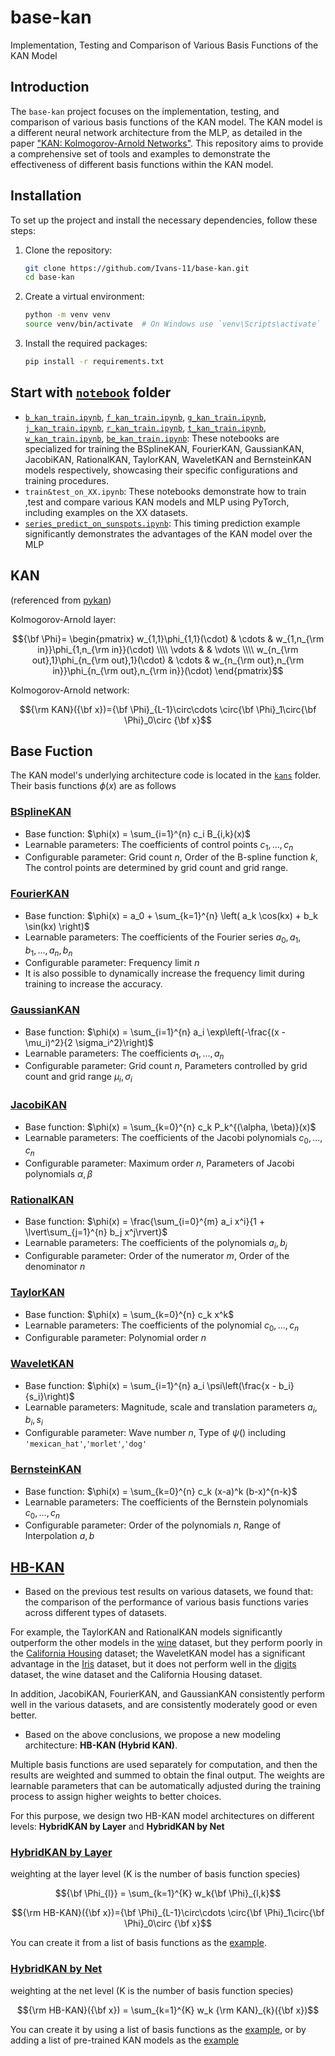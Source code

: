 # base-kan

Implementation, Testing and Comparison of Various Basis Functions of the KAN Model

## Introduction

The `base-kan` project focuses on the implementation, testing, and comparison of various basis functions of the KAN model. The KAN model is a different neural network architecture from the MLP, as detailed in the paper ["KAN: Kolmogorov-Arnold Networks"](https://arxiv.org/abs/2404.19756). This repository aims to provide a comprehensive set of tools and examples to demonstrate the effectiveness of different basis functions within the KAN model.

## Installation

To set up the project and install the necessary dependencies, follow these steps:

1. Clone the repository:
   ```sh
   git clone https://github.com/Ivans-11/base-kan.git
   cd base-kan
   ```

2. Create a virtual environment:
   ```sh
   python -m venv venv
   source venv/bin/activate  # On Windows use `venv\Scripts\activate`
   ```

3. Install the required packages:
   ```sh
   pip install -r requirements.txt
   ```

## Start with [`notebook`](./notebook) folder

- [`b_kan_train.ipynb`](./notebook/b_kan_train.ipynb), [`f_kan_train.ipynb`](./notebook/f_kan_train.ipynb), [`g_kan_train.ipynb`](./notebook/g_kan_train.ipynb), [`j_kan_train.ipynb`](./notebook/j_kan_train.ipynb), [`r_kan_train.ipynb`](./notebook/r_kan_train.ipynb), [`t_kan_train.ipynb`](./notebook/t_kan_train.ipynb), [`w_kan_train.ipynb`](./notebook/w_kan_train.ipynb), [`be_kan_train.ipynb`](./notebook/be_kan_train.ipynb): These notebooks are specialized for training the BSplineKAN, FourierKAN, GaussianKAN, JacobiKAN, RationalKAN, TaylorKAN, WaveletKAN and BernsteinKAN models respectively, showcasing their specific configurations and training procedures.
- `train&test_on_XX.ipynb`: These notebooks demonstrate how to train ,test and compare various KAN models and MLP using PyTorch, including examples on the XX datasets.
- [`series_predict_on_sunspots.ipynb`](./notebook/series_predict_on_sunspots.ipynb): This timing prediction example significantly demonstrates the advantages of the KAN model over the MLP

## KAN
(referenced from [pykan](https://github.com/KindXiaoming/pykan/))

Kolmogorov-Arnold layer:

$${\bf \Phi}= \begin{pmatrix} w_{1,1}\phi_{1,1}(\cdot) & \cdots & w_{1,n_{\rm in}}\phi_{1,n_{\rm in}}(\cdot) \\\\ \vdots & & \vdots \\\\ w_{n_{\rm out},1}\phi_{n_{\rm out},1}(\cdot) & \cdots & w_{n_{\rm out},n_{\rm in}}\phi_{n_{\rm out},n_{\rm in}}(\cdot) \end{pmatrix}$$

Kolmogorov-Arnold network:

$${\rm KAN}({\bf x})={\bf \Phi}_{L-1}\circ\cdots \circ{\bf \Phi}_1\circ{\bf \Phi}_0\circ {\bf x}$$

## Base Fuction

The KAN model's underlying architecture code is located in the [`kans`](./kans) folder. Their basis functions $\phi(x)$ are as follows

### [BSplineKAN](./kans/b_kan.py)
- Base function: $\phi(x) = \sum_{i=1}^{n} c_i B_{i,k}(x)$
- Learnable parameters: The coefficients of control points $c_1 ,..., c_n$
- Configurable parameter: Grid count $n$, Order of the B-spline function $k$, The control points are determined by grid count and grid range.

### [FourierKAN](./kans/f_kan.py)
- Base function: $\phi(x) = a_0 + \sum_{k=1}^{n} \left( a_k \cos(kx) + b_k \sin(kx) \right)$
- Learnable parameters: The coefficients of the Fourier series $a_0, a_1, b_1 ,..., a_n, b_n$
- Configurable parameter: Frequency limit $n$
- It is also possible to dynamically increase the frequency limit during training to increase the accuracy.

### [GaussianKAN](./kans/g_kan.py)
- Base function: $\phi(x) = \sum_{i=1}^{n} a_i \exp\left(-\frac{(x - \mu_i)^2}{2 \sigma_i^2}\right)$
- Learnable parameters: The coefficients $a_1,..., a_n$
- Configurable parameter: Grid count $n$, Parameters controlled by grid count and grid range $\mu_i,\sigma_i$

### [JacobiKAN](./kans/j_kan.py)
- Base function: $\phi(x) = \sum_{k=0}^{n} c_k P_k^{(\alpha, \beta)}(x)$
- Learnable parameters: The coefficients of the Jacobi polynomials $c_0 ,..., c_n$
- Configurable parameter: Maximum order $n$, Parameters of Jacobi polynomials $\alpha, \beta$

### [RationalKAN](./kans/r_kan.py)
- Base function: $\phi(x) = \frac{\sum_{i=0}^{m} a_i x^i}{1 + \lvert\sum_{j=1}^{n} b_j x^j\rvert}$
- Learnable parameters: The coefficients of the polynomials $a_i, b_j$
- Configurable parameter: Order of the numerator $m$, Order of the denominator $n$

### [TaylorKAN](./kans/t_kan.py)
- Base function: $\phi(x) = \sum_{k=0}^{n} c_k x^k$
- Learnable parameters: The coefficients of the polynomial $c_0 ,..., c_n$
- Configurable parameter: Polynomial order $n$

### [WaveletKAN](./kans/w_kan.py)
- Base function: $\phi(x) = \sum_{i=1}^{n} a_i \psi\left(\frac{x - b_i}{s_i}\right)$
- Learnable parameters: Magnitude, scale and translation parameters $a_i, b_i, s_i$
- Configurable parameter: Wave number $n$, Type of $\psi()$ including `'mexican_hat'`,`'morlet'`,`'dog'`

### [BernsteinKAN](./kans/be_kan.py)
- Base function: $\phi(x) = \sum_{k=0}^{n} c_k (x-a)^k (b-x)^{n-k}$
- Learnable parameters: The coefficients of the Bernstein polynomials $c_0 ,..., c_n$
- Configurable parameter:  Order of the polynomials $n$, Range of Interpolation $a, b$

## [HB-KAN](./HB-KAN)
- Based on the previous test results on various datasets, we found that: the comparison of the performance of various basis functions varies across different types of datasets.

For example, the TaylorKAN and RationalKAN models significantly outperform the other models in the [wine](./notebook/train&test_on_wine.ipynb) dataset, but they perform poorly in the [California Housing](./notebook/train&test_on_california_housing.ipynb) dataset; the WaveletKAN model has a significant advantage in the [Iris](./notebook/train&test_on_iris.ipynb) dataset, but it does not perform well in the [digits](./notebook/train&test_on_digits.ipynb) dataset, the wine dataset and the California Housing dataset.

In addition, JacobiKAN, FourierKAN, and GaussianKAN consistently perform well in the various datasets, and are consistently moderately good or even better.

- Based on the above conclusions, we propose a new modeling architecture: **HB-KAN (Hybrid KAN)**.

Multiple basis functions are used separately for computation, and then the results are weighted and summed to obtain the final output. The weights are learnable parameters that can be automatically adjusted during the training process to assign higher weights to better choices.

For this purpose, we design two HB-KAN model architectures on different levels: **HybridKAN by Layer** and **HybridKAN by Net**

### [HybridKAN by Layer](./kans/hybrid_kan.py)
weighting at the layer level (K is the number of basis function species)

$${\bf \Phi_{l}} = \sum_{k=1}^{K} w_k{\bf \Phi}_{l,k}$$

$${\rm HB-KAN}({\bf x})={\bf \Phi}_{L-1}\circ\cdots \circ{\bf \Phi}_1\circ{\bf \Phi}_0\circ {\bf x}$$

You can create it from a list of basis functions as the [example](./HB-KAN/hbkan_layer_on_iris.ipynb).

### [HybridKAN by Net](./kans/hybrid_kan.py)
weighting at the net level (K is the number of basis function species)

$${\rm HB-KAN}({\bf x}) = \sum_{k=1}^{K} w_k {\rm KAN}_{k}({\bf x})$$

You can create it by using a list of basis functions as the [example](./HB-KAN/hbkan_net_on_iris.ipynb), or by adding a list of pre-trained KAN models as the [example](./HB-KAN/models2hbkan_net_on_iris.ipynb)
